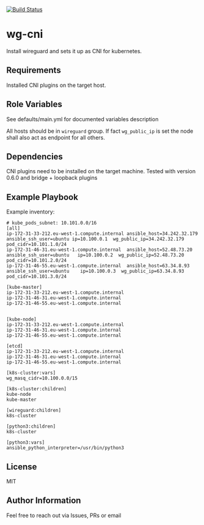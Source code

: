 [![Build Status](https://travis-ci.org/KrakenSystems/wg-cni.svg?branch=master)](https://travis-ci.org/KrakenSystems/wg-cni)

wg-cni
=========

Install wireguard and sets it up as CNI for kubernetes.

Requirements
------------

Installed CNI plugins on the target host.

Role Variables
--------------

See defaults/main.yml for documented variables description

All hosts should be in `wireguard` group. If fact `wg_public_ip` is set the node shall also act as endpoint for all others.

Dependencies
------------

CNI plugins need to be installed on the target machine.
Tested with version 0.6.0 and bridge + loopback plugins

Example Playbook
----------------

Example inventory:
```
# kube_pods_subnet: 10.101.0.0/16
[all]
ip-172-31-33-212.eu-west-1.compute.internal ansible_host=34.242.32.179 ansible_ssh_user=ubuntu ip=10.100.0.1  wg_public_ip=34.242.32.179 pod_cidr=10.101.1.0/24
ip-172-31-46-31.eu-west-1.compute.internal  ansible_host=52.48.73.20 ansible_ssh_user=ubuntu   ip=10.100.0.2  wg_public_ip=52.48.73.20   pod_cidr=10.101.2.0/24
ip-172-31-46-55.eu-west-1.compute.internal  ansible_host=63.34.8.93 ansible_ssh_user=ubuntu    ip=10.100.0.3  wg_public_ip=63.34.8.93    pod_cidr=10.101.3.0/24

[kube-master]
ip-172-31-33-212.eu-west-1.compute.internal
ip-172-31-46-31.eu-west-1.compute.internal
ip-172-31-46-55.eu-west-1.compute.internal


[kube-node]
ip-172-31-33-212.eu-west-1.compute.internal
ip-172-31-46-31.eu-west-1.compute.internal
ip-172-31-46-55.eu-west-1.compute.internal

[etcd]
ip-172-31-33-212.eu-west-1.compute.internal
ip-172-31-46-31.eu-west-1.compute.internal
ip-172-31-46-55.eu-west-1.compute.internal

[k8s-cluster:vars]
wg_masq_cidr=10.100.0.0/15

[k8s-cluster:children]
kube-node
kube-master

[wireguard:children]
k8s-cluster

[python3:children]
k8s-cluster

[python3:vars]
ansible_python_interpreter=/usr/bin/python3
```

License
-------

MIT

Author Information
------------------

Feel free to reach out via Issues, PRs or email
